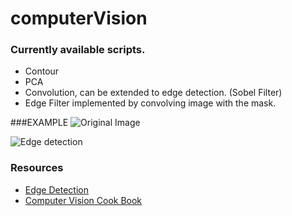 # computerVision
### Currently available scripts.
* Contour
* PCA
* Convolution, can be extended to edge detection. (Sobel Filter)
* Edge Filter implemented by convolving image with the mask.

###EXAMPLE 
 ![Original Image ]( ../pictures/ajay.jpg "RGB Image")


 ![Edge detection ]( ../pictures/output.png "Edged detected")

### Resources
* [Edge Detection](http://blog.saush.com/2011/04/20/edge-detection-with-the-sobel-operator-in-ruby/) 
* [Computer Vision Cook Book](http://programmingcomputervision.com/)
